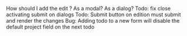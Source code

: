 How should I add the edit ? As a modal? As a dialog?
Todo: fix close activating submit on dialogs
Todo: Submit button on edition must submit and render the changes
Bug: Adding todo to a new form will disable the default project field on the next todo
